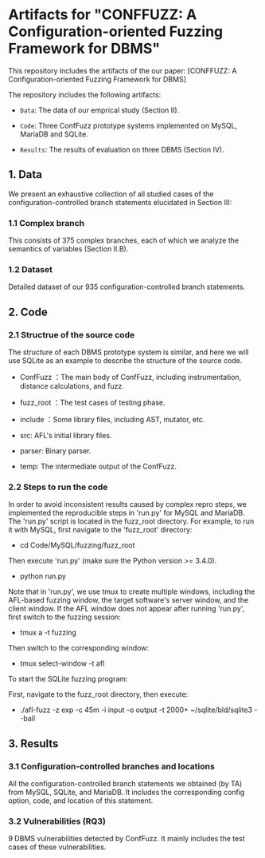 # Artifacts for "CONFFUZZ: A Configuration-oriented Fuzzing Framework for DBMS"


This repository includes the artifacts of the our paper: [CONFFUZZ: A Configuration-oriented Fuzzing Framework for DBMS]

The repository includes the following artifacts:

* `Data`: The data of our emprical study (Section II). 

* `Code`: Three ConfFuzz prototype systems implemented on MySQL, MariaDB and SQLite.

* `Results`: The results of evaluation on three DBMS (Section IV).

## 1. Data

We present an exhaustive collection of all studied cases of the configuration-controlled branch statements elucidated in Section III:

### 1.1 Complex branch

This consists of 375 complex branches, each of which we analyze the semantics of variables (Section II.B).

### 1.2 Dataset

Detailed dataset of our 935 configuration-controlled branch statements.

## 2. Code

### 2.1 Structrue of the source code

The structure of each DBMS prototype system is similar, and here we will use SQLite as an example to describe the structure of the source code.

   *  ConfFuzz ：The main body of ConfFuzz, including instrumentation, distance calculations, and fuzz.
   
   *  fuzz_root ：The test cases of testing phase.
   
   *  include ：Some library files, including AST, mutator, etc.

   *  src: AFL's initial library files.

   *  parser: Binary parser.

   *  temp: The intermediate output of the ConfFuzz.

### 2.2 Steps to run the code

In order to avoid inconsistent results caused by complex repro steps, we implemented the reproducible steps in 'run.py' for MySQL and MariaDB.
The 'run.py' script is located in the fuzz_root directory. For example, to run it with MySQL, first navigate to the 'fuzz_root' directory:

   *  cd Code/MySQL/fuzzing/fuzz_root

Then execute 'run.py' (make sure the Python version >= 3.4.0).

   *  python run.py

Note that in 'run.py', we use tmux to create multiple windows, including the AFL-based fuzzing window, the target software's server window, and the client window. If the AFL window does not appear after running 'run.py', first switch to the fuzzing session:

   *  tmux a -t fuzzing

Then switch to the corresponding window:

   *  tmux select-window -t afl

To start the SQLite fuzzing program:

First, navigate to the fuzz_root directory, then execute:

   *  ./afl-fuzz -z exp -c 45m -i input -o output -t 2000+ ~/sqlite/bld/sqlite3 --bail

## 3. Results

### 3.1 Configuration-controlled branches and locations
 
All the configuration-controlled branch statements we obtained (by TA) from MySQL, SQLite, and MariaDB. It includes the corresponding config option, code, and location of this statement.

### 3.2 Vulnerabilities (RQ3)

9 DBMS vulnerabilities detected by ConfFuzz. It mainly includes the test cases of these vulnerabilities.